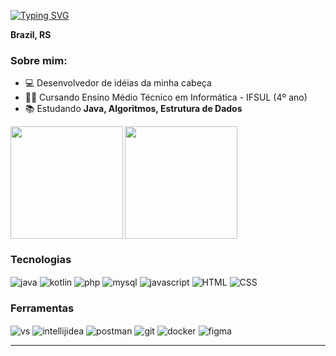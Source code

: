 [![Typing SVG](https://readme-typing-svg.herokuapp.com?font=Fira+Code&size=32&pause=700&color=771EA9&background=DADADA00&random=false&width=440&lines=Software+Developer)](https://git.io/typing-svg)

**Brazil, RS**

  ### Sobre mim: 
  * 💻 Desenvolvedor de idéias da minha cabeça 
  * 👨‍🎓 Cursando Ensino Médio Técnico em Informática - IFSUL (4º ano) 
  * 📚 Estudando **Java, Algoritmos, Estrutura de Dados**

<picture>
  <source media="(prefers-color-scheme: dark)" srcset="https://github-readme-stats.vercel.app/api?username=lucasnvs&show_icons=true&theme=midnight-purple">
  <source media="(prefers-color-scheme: light)" srcset="https://github-readme-stats.vercel.app/api?username=lucasnvs&show_icons=true&theme=buefy">
  <img height="180cm" src="https://github-readme-stats.vercel.app/api?username=lucasnvs&show_icons=true&theme=buefy">
</picture>
<picture>
  <source media="(prefers-color-scheme: dark)" srcset="https://github-readme-stats.vercel.app/api/top-langs/?username=lucasnvs&langs_count=5&theme=midnight-purple">
  <source media="(prefers-color-scheme: light)" srcset="https://github-readme-stats.vercel.app/api/top-langs/?username=lucasnvs&langs_count=5&theme=buefy">
  <img align="left" height="180em" src="https://github-readme-stats.vercel.app/api/top-langs/?username=lucasnvs&langs_count=5&theme=buefy"/>
</picture>
  
### Tecnologias
<div>
  <img align="center" alt="java" src="https://img.shields.io/badge/Java-ED8B00?style=for-the-badge&logo=openjdk&logoColor=white">
  <img align="center" alt="kotlin" src="https://img.shields.io/badge/Kotlin-%237F52FF?style=for-the-badge&logo=kotlin&logoColor=white">
  <img align="center" alt="php" src="https://img.shields.io/badge/PHP-6586BD?style=for-the-badge&logo=php&logoColor=white">
  <img align="center" alt="mysql" src="https://img.shields.io/badge/MySQL-%234479A1?style=for-the-badge&logo=mysql&logoColor=white">
  <img align="center" alt="javascript" src="https://img.shields.io/badge/Javascript-%23F7DF1E?style=for-the-badge&logo=javascript&logoColor=white">
  <img align="center" alt="HTML" src="https://img.shields.io/badge/HTML5-E34F26?style=for-the-badge&logo=html5&logoColor=white">
  <img align="center" alt="CSS" src="https://img.shields.io/badge/CSS-0367b2?&style=for-the-badge&logo=css3&logoColor=white">
</div>

### Ferramentas
<div>
  <img align="center" alt="vs" src="https://img.shields.io/badge/VS Code-5C2D91?style=for-the-badge&logo=visual%20studio&logoColor=white">
  <img align="center" alt="intellijidea" src="https://img.shields.io/badge/Intellij_IDEA-%23000000?style=for-the-badge&logo=intellijidea&logoColor=white">
  <img align="center" alt="postman" src="https://img.shields.io/badge/Postman-%23FF6C37?style=for-the-badge&logo=postman&logoColor=white">
  <img align="center" alt="git" src="https://img.shields.io/badge/GIT-E44C30?style=for-the-badge&logo=git&logoColor=white"/>
  <img align="center" alt="docker" src="https://img.shields.io/badge/Docker-%232496ED?style=for-the-badge&logo=docker&logoColor=white">
  <img align="center" alt="figma" src="https://img.shields.io/badge/Figma-0ac97f?style=for-the-badge&logo=figma&logoColor=white"/>
</div>

<hr>
